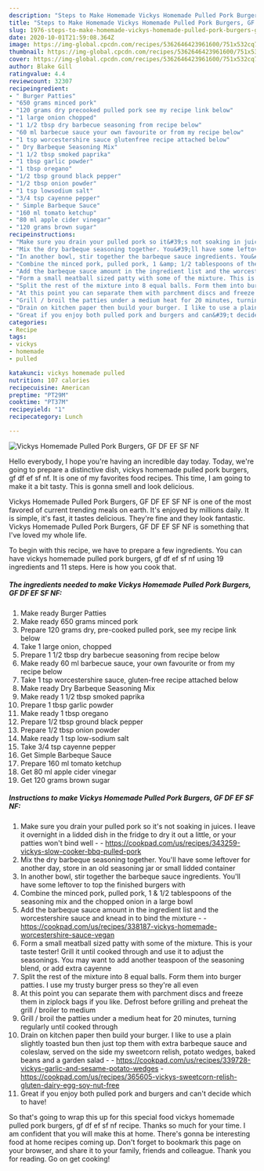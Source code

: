 ```yaml
---
description: "Steps to Make Homemade Vickys Homemade Pulled Pork Burgers, GF DF EF SF NF"
title: "Steps to Make Homemade Vickys Homemade Pulled Pork Burgers, GF DF EF SF NF"
slug: 1976-steps-to-make-homemade-vickys-homemade-pulled-pork-burgers-gf-df-ef-sf-nf
date: 2020-10-01T21:59:08.364Z
image: https://img-global.cpcdn.com/recipes/5362646423961600/751x532cq70/vickys-homemade-pulled-pork-burgers-gf-df-ef-sf-nf-recipe-main-photo.jpg
thumbnail: https://img-global.cpcdn.com/recipes/5362646423961600/751x532cq70/vickys-homemade-pulled-pork-burgers-gf-df-ef-sf-nf-recipe-main-photo.jpg
cover: https://img-global.cpcdn.com/recipes/5362646423961600/751x532cq70/vickys-homemade-pulled-pork-burgers-gf-df-ef-sf-nf-recipe-main-photo.jpg
author: Blake Gill
ratingvalue: 4.4
reviewcount: 32307
recipeingredient:
- " Burger Patties"
- "650 grams minced pork"
- "120 grams dry precooked pulled pork see my recipe link below"
- "1 large onion chopped"
- "1 1/2 tbsp dry barbecue seasoning from recipe below"
- "60 ml barbecue sauce your own favourite or from my recipe below"
- "1 tsp worcestershire sauce glutenfree recipe attached below"
- " Dry Barbeque Seasoning Mix"
- "1 1/2 tbsp smoked paprika"
- "1 tbsp garlic powder"
- "1 tbsp oregano"
- "1/2 tbsp ground black pepper"
- "1/2 tbsp onion powder"
- "1 tsp lowsodium salt"
- "3/4 tsp cayenne pepper"
- " Simple Barbeque Sauce"
- "160 ml tomato ketchup"
- "80 ml apple cider vinegar"
- "120 grams brown sugar"
recipeinstructions:
- "Make sure you drain your pulled pork so it&#39;s not soaking in juices. I leave it overnight in a lidded dish in the fridge to dry it out a little, or your patties won&#39;t bind well  https://cookpad.com/us/recipes/343259-vickys-slow-cooker-bbq-pulled-pork"
- "Mix the dry barbeque seasoning together. You&#39;ll have some leftover for another day, store in an old seasoning jar or small lidded container"
- "In another bowl, stir together the barbeque sauce ingredients. You&#39;ll have some leftover to top the finished burgers with"
- "Combine the minced pork, pulled pork, 1 &amp; 1/2 tablespoons of the seasoning mix and the chopped onion in a large bowl"
- "Add the barbeque sauce amount in the ingredient list and the worcestershire sauce and knead in to bind the mixture  https://cookpad.com/us/recipes/338187-vickys-homemade-worcestershire-sauce-vegan"
- "Form a small meatball sized patty with some of the mixture. This is your taste tester! Grill it until cooked through and use it to adjust the seasonings. You may want to add another teaspoon of the seasoning blend, or add extra cayenne"
- "Split the rest of the mixture into 8 equal balls. Form them into burger patties. I use my trusty burger press so they&#39;re all even"
- "At this point you can separate them with parchment discs and freeze them in ziplock bags if you like. Defrost before grilling and preheat the grill / broiler to medium"
- "Grill / broil the patties under a medium heat for 20 minutes, turning regularly until cooked through"
- "Drain on kitchen paper then build your burger. I like to use a plain slightly toasted bun then just top them with extra barbeque sauce and coleslaw, served on the side my sweetcorn relish, potato wedges, baked beans and a garden salad  https://cookpad.com/us/recipes/339728-vickys-garlic-and-sesame-potato-wedges https://cookpad.com/us/recipes/365605-vickys-sweetcorn-relish-gluten-dairy-egg-soy-nut-free"
- "Great if you enjoy both pulled pork and burgers and can&#39;t decide which to have!"
categories:
- Recipe
tags:
- vickys
- homemade
- pulled

katakunci: vickys homemade pulled 
nutrition: 107 calories
recipecuisine: American
preptime: "PT29M"
cooktime: "PT37M"
recipeyield: "1"
recipecategory: Lunch

---
```



![Vickys Homemade Pulled Pork Burgers, GF DF EF SF NF](https://img-global.cpcdn.com/recipes/5362646423961600/751x532cq70/vickys-homemade-pulled-pork-burgers-gf-df-ef-sf-nf-recipe-main-photo.jpg)

Hello everybody, I hope you're having an incredible day today. Today, we're going to prepare a distinctive dish, vickys homemade pulled pork burgers, gf df ef sf nf. It is one of my favorites food recipes. This time, I am going to make it a bit tasty. This is gonna smell and look delicious.



Vickys Homemade Pulled Pork Burgers, GF DF EF SF NF is one of the most favored of current trending meals on earth. It's enjoyed by millions daily. It is simple, it's fast, it tastes delicious. They're fine and they look fantastic. Vickys Homemade Pulled Pork Burgers, GF DF EF SF NF is something that I've loved my whole life.


To begin with this recipe, we have to prepare a few ingredients. You can have vickys homemade pulled pork burgers, gf df ef sf nf using 19 ingredients and 11 steps. Here is how you cook that.

<!--inarticleads1-->

##### The ingredients needed to make Vickys Homemade Pulled Pork Burgers, GF DF EF SF NF:

1. Make ready  Burger Patties
1. Make ready 650 grams minced pork
1. Prepare 120 grams dry, pre-cooked pulled pork, see my recipe link below
1. Take 1 large onion, chopped
1. Prepare 1 1/2 tbsp dry barbecue seasoning from recipe below
1. Make ready 60 ml barbecue sauce, your own favourite or from my recipe below
1. Take 1 tsp worcestershire sauce, gluten-free recipe attached below
1. Make ready  Dry Barbeque Seasoning Mix
1. Make ready 1 1/2 tbsp smoked paprika
1. Prepare 1 tbsp garlic powder
1. Make ready 1 tbsp oregano
1. Prepare 1/2 tbsp ground black pepper
1. Prepare 1/2 tbsp onion powder
1. Make ready 1 tsp low-sodium salt
1. Take 3/4 tsp cayenne pepper
1. Get  Simple Barbeque Sauce
1. Prepare 160 ml tomato ketchup
1. Get 80 ml apple cider vinegar
1. Get 120 grams brown sugar




<!--inarticleads2-->

##### Instructions to make Vickys Homemade Pulled Pork Burgers, GF DF EF SF NF:

1. Make sure you drain your pulled pork so it&#39;s not soaking in juices. I leave it overnight in a lidded dish in the fridge to dry it out a little, or your patties won&#39;t bind well -  - https://cookpad.com/us/recipes/343259-vickys-slow-cooker-bbq-pulled-pork
1. Mix the dry barbeque seasoning together. You&#39;ll have some leftover for another day, store in an old seasoning jar or small lidded container
1. In another bowl, stir together the barbeque sauce ingredients. You&#39;ll have some leftover to top the finished burgers with
1. Combine the minced pork, pulled pork, 1 &amp; 1/2 tablespoons of the seasoning mix and the chopped onion in a large bowl
1. Add the barbeque sauce amount in the ingredient list and the worcestershire sauce and knead in to bind the mixture -  - https://cookpad.com/us/recipes/338187-vickys-homemade-worcestershire-sauce-vegan
1. Form a small meatball sized patty with some of the mixture. This is your taste tester! Grill it until cooked through and use it to adjust the seasonings. You may want to add another teaspoon of the seasoning blend, or add extra cayenne
1. Split the rest of the mixture into 8 equal balls. Form them into burger patties. I use my trusty burger press so they&#39;re all even
1. At this point you can separate them with parchment discs and freeze them in ziplock bags if you like. Defrost before grilling and preheat the grill / broiler to medium
1. Grill / broil the patties under a medium heat for 20 minutes, turning regularly until cooked through
1. Drain on kitchen paper then build your burger. I like to use a plain slightly toasted bun then just top them with extra barbeque sauce and coleslaw, served on the side my sweetcorn relish, potato wedges, baked beans and a garden salad -  - https://cookpad.com/us/recipes/339728-vickys-garlic-and-sesame-potato-wedges - https://cookpad.com/us/recipes/365605-vickys-sweetcorn-relish-gluten-dairy-egg-soy-nut-free
1. Great if you enjoy both pulled pork and burgers and can&#39;t decide which to have!




So that's going to wrap this up for this special food vickys homemade pulled pork burgers, gf df ef sf nf recipe. Thanks so much for your time. I am confident that you will make this at home. There's gonna be interesting food at home recipes coming up. Don't forget to bookmark this page on your browser, and share it to your family, friends and colleague. Thank you for reading. Go on get cooking!
